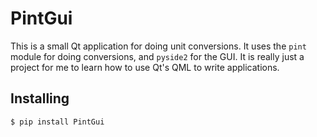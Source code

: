 # PintGui

This is a small Qt application for doing unit conversions. It uses the `pint` module for doing
conversions, and `pyside2` for the GUI. It is really just a project for me to learn how to use
Qt's QML to write applications.

## Installing

```bash
$ pip install PintGui
```

